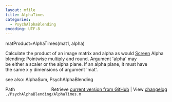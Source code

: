 ```yaml
---
layout: mfile
title: AlphaTimes
categories:
  - PsychAlphaBlending
encoding: UTF-8
---
```


matProduct=AlphaTimes(mat1, alpha)  

Calculate the product of an image matrix and alpha as would [Screen](/docs/Screen) Alpha  
blending: Pointwise multiply and round.  Argument 'alpha' may  
be either a scaler or the alpha plane.   If an alpha plane, it must have  
the same x y dimensions of argument 'mat'.  

see also: AlphaSum, PsychAlphaBlending  


<div class="code_header" style="text-align:right;">
  <span style="float:left;">Path&nbsp;&nbsp;</span> <span class="counter">Retrieve <a href=
  "https://raw.github.com/Psychtoolbox-3/Psychtoolbox-3/beta/./PsychAlphaBlending/AlphaTimes.m">current version from GitHub</a> | View <a href=
  "https://github.com/Psychtoolbox-3/Psychtoolbox-3/commits/beta/./PsychAlphaBlending/AlphaTimes.m">changelog</a></span>
</div>
<div class="code">
  <code>./PsychAlphaBlending/AlphaTimes.m</code>
</div>
